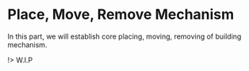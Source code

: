 # Place, Move, Remove Mechanism

In this part, we will establish core placing, moving, removing of building mechanism.

!> W.I.P